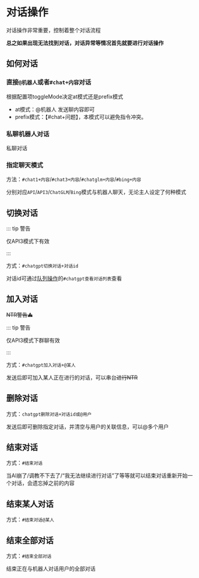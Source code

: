 # 对话操作

对话操作非常重要，控制着整个对话流程

**总之如果出现无法找到对话，对话异常等情况首先就要进行对话操作**



## 如何对话

### 直接`@机器人`或者`#chat+内容`对话

根据配置项toggleMode决定at模式还是prefix模式

- at模式：@机器人 发送聊内容即可
- prefix模式：【#chat+问题】，本模式可以避免指令冲突。

### 私聊机器人对话

私聊对话

### 指定聊天模式

方法：`#chat1+内容`/`#chat3+内容`/`#chatglm+内容`/`#bing+内容`

分别对应`API`/`API3`/`ChatGLM`/`Bing`模式与机器人聊天，无论主人设定了何种模式



## 切换对话

::: tip 警告

仅API3模式下有效

:::

方式：`#chatgpt切换对话+对话id`

对话id可通过[队列操作](/admin/queue)的`#chatgpt查看对话列表`查看



## 加入对话

~~NTR警告⚠️~~

::: tip 警告

仅API3模式下群聊有效

:::

方式：`#chatgpt加入对话+@某人`

发送后即可加入某人正在进行的对话，可以串台~~进行NTR~~



## 删除对话

方式：`chatgpt删除对话+对话id或@用户`

发送后即可删除指定对话，并清空与用户的关联信息，可以@多个用户



## 结束对话

方式：`#结束对话`

当AI崩了/调教不下去了/“我无法继续进行对话”了等等就可以结束对话重新开始一个对话，会遗忘掉之前的内容



## 结束某人对话

方式：`#结束对话@某人`



## 结束全部对话

方式：`#结束全部对话`

结束正在与机器人对话用户的全部对话